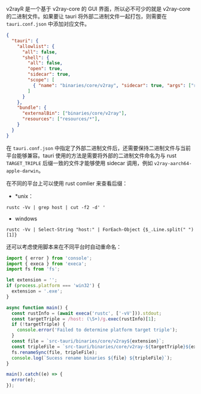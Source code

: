 v2rayR 是一个基于 v2ray-core 的 GUI 界面，所以必不可少的就是 v2ray-core 的二进制文件。如果要让 tauri 将外部二进制文件一起打包，则需要在 `tauri.conf.json` 中添加对应文件。

```json
{
  "tauri": {
    "allowlist": {
      "all": false,
      "shell": {
        "all": false,
        "open": true,
        "sidecar": true,
        "scope": [
          { "name": "binaries/core/v2ray", "sidecar": true, "args": ["run"] }
        ]
      }
    },
    "bundle": {
      "externalBin": ["binaries/core/v2ray"],
      "resources": ["resources/*"],
    }
  }
}
```

在 `tauri.conf.json`  中指定了外部二进制文件后，还需要保持二进制文件与当前平台能够兼容。tauri 使用的方法是需要将外部的二进制文件命名为与 rust `TARGET_TRIPLE` 后缀一致的文件才能够使用 sidecar 调用，例如 `v2ray-aarch64-apple-darwin`。

在不同的平台上可以使用 rust comlier 来查看后缀：

* *unix：
```
rustc -Vv | grep host | cut -f2 -d' '
```
* windows
```
rustc -Vv | Select-String "host:" | ForEach-Object {$_.Line.split(" ")[1]}
```

还可以考虑使用脚本来在不同平台时自动重命名：

```js
import { error } from 'console';
import { execa } from 'execa';
import fs from 'fs';

let extension = '';
if (process.platform === 'win32') {
  extension = '.exe';
}

async function main() {
  const rustInfo = (await execa('rustc', ['-vV'])).stdout;
  const targetTriple = /host: (\S+)/g.exec(rustInfo)[1];
  if (!targetTriple) {
    console.error('Failed to determine platform target triple');
  }
  const file = `src-tauri/binaries/core/v2ray${extension}`;
  const tripleFile = `src-tauri/binaries/core/v2ray-${targetTriple}${extension}`;
  fs.renameSync(file, tripleFile);
  console.log(`Sucess rename binaries ${file} ${tripleFile}`);
}

main().catch((e) => {
  error(e);
});
```